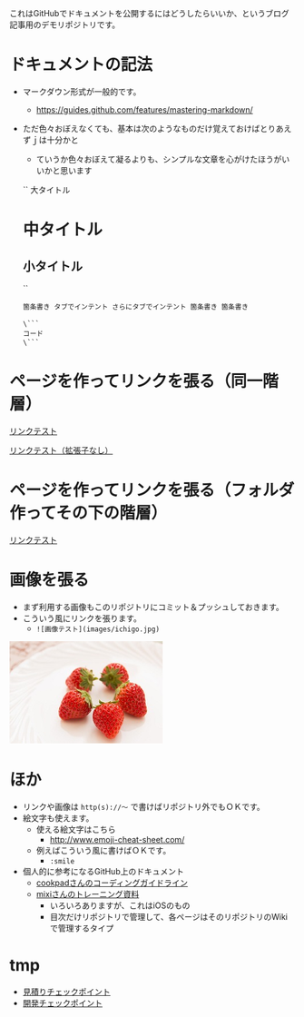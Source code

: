 ﻿これはGitHubでドキュメントを公開するにはどうしたらいいか、というブログ記事用のデモリポジトリです。

# ドキュメントの記法

- マークダウン形式が一般的です。
	- https://guides.github.com/features/mastering-markdown/
- ただ色々おぼえなくても、基本は次のようなものだけ覚えておけばとりあえずｊは十分かと
	- ていうか色々おぼえて凝るよりも、シンプルな文章を心がけたほうがいいかと思います

	``
	 大タイトル
	
	# 中タイトル
	
	## 小タイトル
	``

	``
	 箇条書き
		 タブでインテント
			 さらにタブでインテント
	 箇条書き
	 箇条書き
	``

	```
	\```
	コード
	\```
	```

# ページを作ってリンクを張る（同一階層）

[リンクテスト](ドキュメント１.md)

[リンクテスト（拡張子なし）](ほげ)

# ページを作ってリンクを張る（フォルダ作ってその下の階層）

[リンクテスト](hogeディレクトリ/ドキュメント２.md)

# 画像を張る

- まず利用する画像もこのリポジトリにコミット＆プッシュしておきます。
- こういう風にリンクを張ります。
	- `![画像テスト](images/ichigo.jpg)`

![画像テスト](images/ichigo.jpg)

# ほか

- リンクや画像は `http(s)://～` で書けばリポジトリ外でもＯＫです。
- 絵文字も使えます。
	- 使える絵文字はこちら
		- http://www.emoji-cheat-sheet.com/
	- 例えばこういう風に書けばＯＫです。
		- `:smile`
- 個人的に参考になるGitHub上のドキュメント
	- [cookpadさんのコーディングガイドライン](https://github.com/cookpad/styleguide)
	- [mixiさんのトレーニング資料](https://github.com/mixi-inc/iOSTraining)
		- いろいろありますが、これはiOSのもの
		- 目次だけリポジトリで管理して、各ページはそのリポジトリのWikiで管理するタイプ

# tmp

- [見積りチェックポイント](../blob/master/01.見積りチェックポイント.md)
- [開発チェックポイント](../blob/master/02.開発チェックポイント.md)

